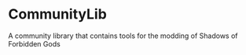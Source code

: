 # CommunityLib
 A community library that contains tools for the modding of Shadows of Forbidden Gods
